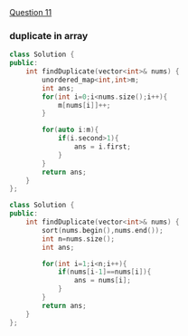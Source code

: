 <a href="https://leetcode.com/problems/find-the-duplicate-number/submissions/1468411007/">
Question 11</a>

### duplicate in array

```cpp
class Solution {
public:
    int findDuplicate(vector<int>& nums) {
        unordered_map<int,int>m;
        int ans;
        for(int i=0;i<nums.size();i++){
            m[nums[i]]++;
        }

        for(auto i:m){
            if(i.second>1){
                ans = i.first;
            }
        }
        return ans;
    }
};
```

```cpp
class Solution {
public:
    int findDuplicate(vector<int>& nums) {
        sort(nums.begin(),nums.end());
        int n=nums.size();
        int ans;

        for(int i=1;i<n;i++){
            if(nums[i-1]==nums[i]){
                ans = nums[i];
            }
        }
        return ans;
    }
};
```

